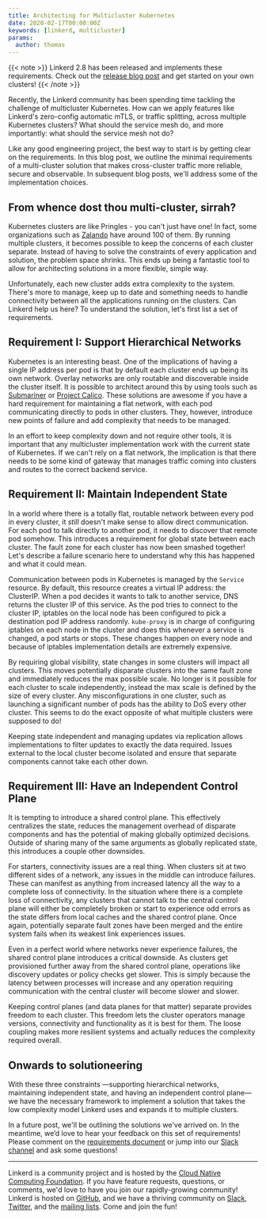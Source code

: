 ```yaml
---
title: Architecting for Multicluster Kubernetes
date: 2020-02-17T00:00:00Z
keywords: [linkerd, multicluster]
params:
  author: thomas
---
```


{{< note >}} Linkerd 2.8 has been released and implements these requirements.
Check out the [release blog post](/2020/06/09/announcing-linkerd-2.8/) and get
started on your own clusters! {{< /note >}}

Recently, the Linkerd community has been spending time tackling the challenge of
multicluster Kubernetes. How can we apply features like Linkerd's zero-config
automatic mTLS, or traffic splitting, across multiple Kubernetes clusters? What
should the service mesh do, and more importantly: what should the service mesh
not do?

Like any good engineering project, the best way to start is by getting clear on
the requirements. In this blog post, we outline the minimal requirements of a
multi-cluster solution that makes cross-cluster traffic more reliable, secure
and observable. In subsequent blog posts, we'll address some of the
implementation choices.

## From whence dost thou multi-cluster, sirrah?

Kubernetes clusters are like Pringles - you can't just have one! In fact, some
organizations such as
[Zalando](https://srcco.de/posts/how-zalando-manages-140-kubernetes-clusters.html)
have around 100 of them. By running multiple clusters, it becomes possible to
keep the concerns of each cluster separate. Instead of having to solve the
constraints of every application and solution, the problem space shrinks. This
ends up being a fantastic tool to allow for architecting solutions in a more
flexible, simple way.

Unfortunately, each new cluster adds extra complexity to the system. There's
more to manage, keep up to date and something needs to handle connectivity
between all the applications running on the clusters. Can Linkerd help us here?
To understand the solution, let's first list a set of requirements.

## Requirement I: Support Hierarchical Networks

Kubernetes is an interesting beast. One of the implications of having a single
IP address per pod is that by default each cluster ends up being its own
network. Overlay networks are only routable and discoverable inside the cluster
itself. It is possible to architect around this by using tools such as
[Submariner](https://github.com/submariner-io/submariner) or
[Project Calico](https://www.projectcalico.org/). These solutions are awesome if
you have a hard requirement for maintaining a flat network, with each pod
communicating directly to pods in other clusters. They, however, introduce new
points of failure and add complexity that needs to be managed.

In an effort to keep complexity down and not require other tools, it is
important that any multicluster implementation work with the current state of
Kubernetes. If we can't rely on a flat network, the implication is that there
needs to be some kind of gateway that manages traffic coming into clusters and
routes to the correct backend service.

## Requirement II: Maintain Independent State

In a world where there is a totally flat, routable network between every pod in
every cluster, it _still_ doesn't make sense to allow direct communication. For
each pod to talk directly to another pod, it needs to discover that remote pod
somehow. This introduces a requirement for global state between each cluster.
The fault zone for each cluster has now been smashed together! Let's describe a
failure scenario here to understand why this has happened and what it could
mean.

Communication between pods in Kubernetes is managed by the `Service` resource.
By default, this resource creates a virtual IP address: the ClusterIP. When a
pod decides it wants to talk to another service, DNS returns the cluster IP of
this service. As the pod tries to connect to the cluster IP, iptables on the
local node has been configured to pick a destination pod IP address randomly.
`kube-proxy` is in charge of configuring iptables on each node in the cluster
and does this whenever a service is changed, a pod starts or stops. These
changes happen on every node and because of iptables implementation details are
extremely expensive.

By requiring global visibility, state changes in some clusters will impact all
clusters. This moves potentially disparate clusters into the same fault zone and
immediately reduces the max possible scale. No longer is it possible for each
cluster to scale independently, instead the max scale is defined by the size of
every cluster. Any misconfigurations in one cluster, such as launching a
significant number of pods has the ability to DoS every other cluster. This
seems to do the exact opposite of what multiple clusters were supposed to do!

Keeping state independent and managing updates via replication allows
implementations to filter updates to exactly the data required. Issues external
to the local cluster become isolated and ensure that separate components cannot
take each other down.

## Requirement III: Have an Independent Control Plane

It is tempting to introduce a shared control plane. This effectively centralizes
the state, reduces the management overhead of disparate components and has the
potential of making globally optimized decisions. Outside of sharing many of the
same arguments as globally replicated state, this introduces a couple other
downsides.

For starters, connectivity issues are a real thing. When clusters sit at two
different sides of a network, any issues in the middle can introduce failures.
These can manifest as anything from increased latency all the way to a complete
loss of connectivity. In the situation where there is a complete loss of
connectivity, any clusters that cannot talk to the central control plane will
either be completely broken or start to experience odd errors as the state
differs from local caches and the shared control plane. Once again, potentially
separate fault zones have been merged and the entire system fails when its
weakest link experiences issues.

Even in a perfect world where networks never experience failures, the
shared control plane introduces a critical downside. As clusters get provisioned
further away from the shared control plane, operations like discovery updates or
policy checks get slower. This is simply because the latency between processes
will increase and any operation requiring communication with the central cluster
will become slower and slower.

Keeping control planes (and data planes for that matter) separate provides
freedom to each cluster. This freedom lets the cluster operators manage
versions, connectivity and functionality as it is best for them. The loose
coupling makes more resilient systems and actually reduces the complexity
required overall.

## Onwards to solutioneering

With these three constraints —supporting hierarchical networks, maintaining
independent state, and having an independent control plane— we have the necessary
framework to implement a solution that takes the low complexity model Linkerd uses
and expands it to multiple clusters.

In a future post, we'll be outlining the solutions we've arrived on. In the
meantime, we’d love to hear your feedback on this set of requirements! Please
comment on the
[requirements document](https://docs.google.com/document/d/1uzD90l1BAX06za_yie8VroGcoCB8F2wCzN0SUeA3ucw/edit#heading=h.79x1g3qlth40)
or jump into our [Slack channel](https://slack.linkerd.io) and ask some
questions!

---

Linkerd is a community project and is hosted by the
[Cloud Native Computing Foundation](https://cncf.io). If you have feature
requests, questions, or comments, we'd love to have you join our rapidly-growing
community! Linkerd is hosted on [GitHub](https://github.com/linkerd/), and we
have a thriving community on [Slack](https://slack.linkerd.io),
[Twitter](https://twitter.com/linkerd), and the
[mailing lists](https://linkerd.io/2/get-involved/). Come and join the fun!
